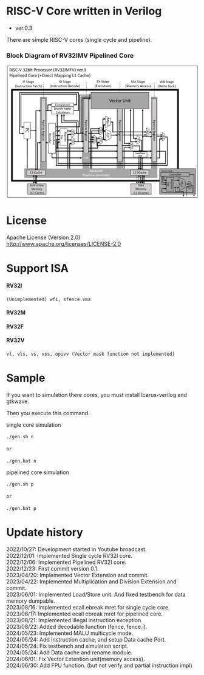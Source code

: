 RISC-V Core written in Verilog
===============================

- ver.0.3

There are simple RISC-V cores (single cycle and pipeline).

### Block Diagram of RV32IMV Pipelined Core
![Pipelined Core](image_rv32imfv_pipe_v3_cache.png)

License
========================================

Apache License (Version 2.0)  
http://www.apache.org/licenses/LICENSE-2.0  

Support ISA
========================================

#### RV32I
```
(Unimplemented) wfi, sfence.vma
```
#### RV32M
#### RV32F
#### RV32V
```
vl, vls, vs, vss, opivv (Vector mask function not implemented)
```

Sample
========================================

If you want to simulation there cores, you must install Icarus-verilog and gtkwave.

Then you execute this command.


single core simulation
```
./gen.sh n

or

./gen.bat n
```

pipelined core simulation
```
./gen.sh p

or

./gen.bat p
```

Update history
========================================
2022/10/27: Development started in Youtube broadcast.  
2022/12/01: Implemented Single cycle RV32I core.  
2022/12/06: Implemented Pipelined RV32I core.  
2022/12/23: First commit version 0.1.  
2023/04/20: Implemented Vector Extension and commit.  
2023/04/22: Implemented Multiplication and Division Extension and commit.  
2023/06/01: Implemented Load/Store unit. And fixed testbench for data memory dumpable.  
2023/08/16: Implemented ecall ebreak mret for single cycle core.  
2023/08/17: Implemented ecall ebreak mret for pipelined core.  
2023/08/21: Implemented illegal instruction exception.  
2023/08/22: Added decodable function (fence, fence.i).  
2024/05/23: Implemented MALU multicycle mode.  
2024/05/24: Add Instruction cache, and setup Data cache Port.  
2024/05/24: Fix testbench and simulation script.  
2024/05/24: Add Data cache and rename module.  
2024/06/01: Fix Vector Extention unit(memory access).  
2024/06/30: Add FPU function. (but not verify and partial instruction impl)  
